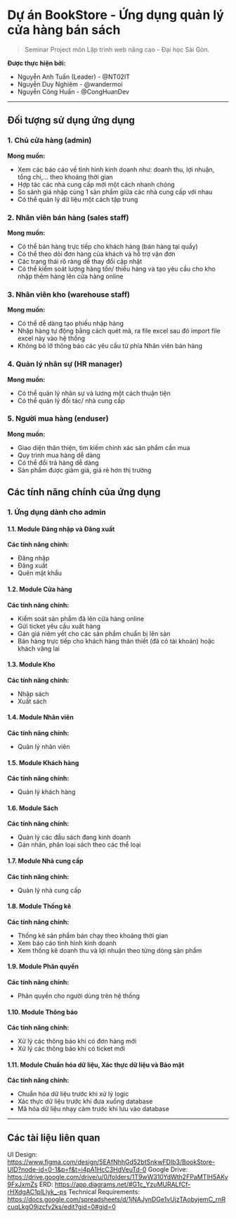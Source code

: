 # Dự án BookStore - Ứng dụng quản lý cửa hàng bán sách

> Seminar Project môn Lập trình web nâng cao - Đại học Sài Gòn.

**Được thực hiện bởi:**

- Nguyễn Anh Tuấn (Leader) - @NT02IT
- Nguyễn Duy Nghiêm - @wandermoi
- Nguyễn Công Huấn - @CongHuanDev

---

## Đối tượng sử dụng ứng dụng

### 1. Chủ cửa hàng (admin)

**Mong muốn:**

- Xem các báo cáo về tình hình kinh doanh như: doanh thu, lợi nhuận, tổng chi,... theo khoảng thời gian
- Hợp tác các nhà cung cấp mới một cách nhanh chóng
- So sánh giá nhập cùng 1 sản phẩm giữa các nhà cung cấp với nhau
- Có thể quản lý dữ liệu một cách tập trung

### 2. Nhân viên bán hàng (sales staff)

**Mong muốn:**

- Có thể bán hàng trực tiếp cho khách hàng (bán hàng tại quầy)
- Có thể theo dõi đơn hàng của khách và hỗ trợ vận đơn
- Các trạng thái rõ ràng dễ thay đổi cập nhật
- Có thể kiểm soát lượng hàng tồn/ thiếu hàng và tạo yêu cầu cho kho nhập thêm hàng lên cửa hàng online

### 3. Nhân viên kho (warehouse staff)

**Mong muốn:**

- Có thể dễ dàng tạo phiếu nhập hàng
- Nhập hàng tự động bằng cách quét mã, ra file excel sau đó import file excel này vào hệ thống
- Không bỏ lỡ thông báo các yêu cầu từ phía Nhân viên bán hàng

### 4. Quản lý nhân sự (HR manager)

**Mong muốn:**

- Có thể quản lý nhân sự và lương một cách thuận tiện
- Có thể quản lý đối tác/ nhà cung cấp

### 5. Người mua hàng (enduser)

**Mong muốn:**

- Giao diện thân thiện, tìm kiếm chính xác sản phẩm cần mua
- Quy trình mua hàng dễ dàng
- Có thể đổi trả hàng dễ dàng
- Sản phẩm được giảm giá, giá rẻ hơn thị trường

## Các tính năng chính của ứng dụng

### 1. Ứng dụng dành cho admin

#### 1.1. Module Đăng nhập và Đăng xuất

**Các tính năng chính:**

- Đăng nhập
- Đăng xuất
- Quên mật khẩu

#### 1.2. Module Cửa hàng

**Các tính năng chính:**

- Kiểm soát sản phẩm đã lên cửa hàng online
- Gửi ticket yêu cầu xuất hàng
- Gán giá niêm yết cho các sản phẩm chuẩn bị lên sàn
- Bán hàng trực tiếp cho khách hàng thân thiết (đã có tài khoản) hoặc khách vãng lai

#### 1.3. Module Kho

**Các tính năng chính:**

- Nhập sách
- Xuất sách

#### 1.4. Module Nhân viên

**Các tính năng chính:**

- Quản lý nhân viên

#### 1.5. Module Khách hàng

**Các tính năng chính:**

- Quản lý khách hàng

#### 1.6. Module Sách

**Các tính năng chính:**

- Quản lý các đầu sách đang kinh doanh
- Gán nhãn, phân loại sách theo các thể loại

#### 1.7. Module Nhà cung cấp

**Các tính năng chính:**

- Quản lý nhà cung cấp

#### 1.8. Module Thống kê

**Các tính năng chính:**

- Thống kê sản phẩm bán chạy theo khoảng thời gian
- Xem báo cáo tình hình kinh doanh
- Xem thống kê doanh thu và lợi nhuận theo từng dòng sản phẩm

#### 1.9. Module Phân quyền

**Các tính năng chính:**

- Phân quyền cho người dùng trên hệ thống

#### 1.10. Module Thông báo

**Các tính năng chính:**

- Xử lý các thông báo khi có đơn hàng mới 
- Xử lý các thông báo khi có ticket mới

#### 1.11. Module Chuẩn hóa dữ liệu, Xác thực dữ liệu và Bảo mật

**Các tính năng chính:**

- Chuẩn hóa dữ liệu trước khi xử lý logic
- Xác thực dữ liệu trước khi đưa xuống database
- Mã hóa dữ liệu nhạy cảm trước khi lưu vào database

---

## Các tài liệu liên quan

UI Design: https://www.figma.com/design/5EAfNhhGd52btSnkwFDIb3/BookStore-UID?node-id=0-1&p=f&t=i4pA1HcC3HdVeuTd-0
Google Drive: https://drive.google.com/drive/u/0/folders/1T9wW310YdWth2FPaMTlH5AKy9FxJxmZs
ERD: https://app.diagrams.net/#G1c_YzuMURALfCf-rHXdgAC1plLlyk_-ps
Technical Requirements: https://docs.google.com/spreadsheets/d/1jNAJynDGe1vUjzTAobyjemC_rnRcuqLkgO9jzcfv2ks/edit?gid=0#gid=0